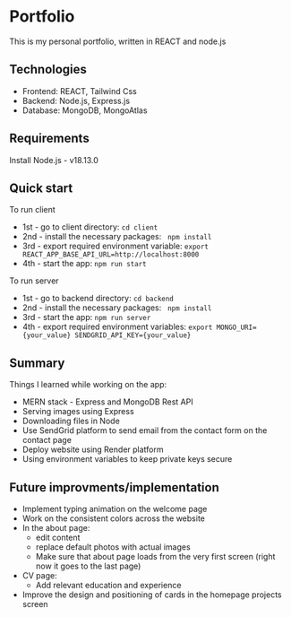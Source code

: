 # Portfolio

This is my personal portfolio, written in REACT and node.js

## Technologies

- Frontend: REACT, Tailwind Css
- Backend: Node.js, Express.js
- Database: MongoDB, MongoAtlas

## Requirements

Install Node.js - v18.13.0

## Quick start

To run client

- 1st - go to client directory: `cd client`
- 2nd - install the necessary packages: ` npm install`
- 3rd - export required environment variable: `export REACT_APP_BASE_API_URL=http://localhost:8000`
- 4th - start the app: `npm run start`

To run server

- 1st - go to backend directory: `cd backend`
- 2nd - install the necessary packages: ` npm install`
- 3rd - start the app: `npm run server`
- 4th - export required environment variables: `export MONGO_URI={your_value} SENDGRID_API_KEY={your_value}`

## Summary

Things I learned while working on the app:

- MERN stack - Express and MongoDB Rest API
- Serving images using Express
- Downloading files in Node
- Use SendGrid platform to send email from the contact form on the contact page
- Deploy website using Render platform
- Using environment variables to keep private keys secure

## Future improvments/implementation

- Implement typing animation on the welcome page
- Work on the consistent colors across the website
- In the about page:
  - edit content
  - replace default photos with actual images
  - Make sure that about page loads from the very first screen (right now it goes to the last page)
- CV page:
  - Add relevant education and experience
- Improve the design and positioning of cards in the homepage projects screen
